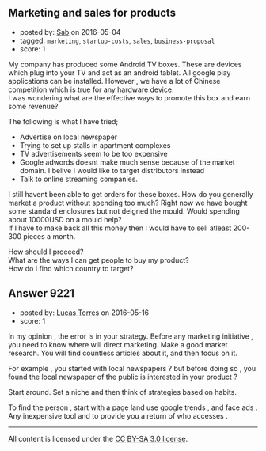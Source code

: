 ## Marketing and sales for products

- posted by: [Sab](https://stackexchange.com/users/2041684/sab) on 2016-05-04
- tagged: `marketing`, `startup-costs`, `sales`, `business-proposal`
- score: 1

<p>My company has produced some Android TV boxes. These are devices which plug into your TV and act as an android tablet. All google play applications can be installed. However , we have a lot of Chinese competition which is true for any hardware device.<br /> 
I was wondering what are the effective ways to promote this box and earn some revenue?</p>

<p>The following is what I have tried;</p>

<ul>
<li>Advertise on local newspaper</li>
<li>Trying to set up stalls in apartment complexes</li>
<li>TV advertisements seem to be too expensive</li>
<li>Google adwords doesnt make much sense because of the market domain. I belive I would like to target distributors instead</li>
<li>Talk to online streaming companies. </li>
</ul>

<p>I still havent been able to get orders for these boxes. How do you generally market a product without spending too much? Right now we have bought some standard enclosures but not deigned the mould. Would spending about 10000USD on a mould help?<br />
 If I have to make back all this money then I would have to sell atleast 200-300 pieces a month. </p>

<p>How should I proceed?<br /> 
What are the ways I can get people to buy my product? <br />
How do I find which country to target?</p>



## Answer 9221

- posted by: [Lucas Torres](https://stackexchange.com/users/5780883/lucas-torres) on 2016-05-16
- score: 1

<p>In my opinion , the error is in your strategy. Before any marketing initiative , you need to know where will direct marketing. Make a good market research. You will find countless articles about it, and then focus on it.</p>

<p>For example , you started with local newspapers ? but before doing so , you found the local newspaper of the public is interested in your product ?</p>

<p>Start around. Set a niche and then think of strategies based on habits.</p>

<p>To find the person , start with a page land use google trends , and face ads . Any inexpensive tool and to provide you a return of who accesses .</p>




---

All content is licensed under the [CC BY-SA 3.0 license](https://creativecommons.org/licenses/by-sa/3.0/).
